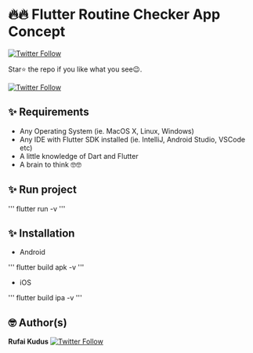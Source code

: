 # 🔥🔥 Flutter  Routine Checker App Concept 
[![Twitter Follow](https://img.shields.io/twitter/follow/mastersam_.svg?style=social)](https://twitter.com/khuduzr)



Star⭐ the repo if you like what you see😉.


[![Twitter Follow](https://img.shields.io/twitter/follow/mastersam_.svg?style=social)](https://twitter.com/khuduzr)

## ✨ Requirements
* Any Operating System (ie. MacOS X, Linux, Windows)
* Any IDE with Flutter SDK installed (ie. IntelliJ, Android Studio, VSCode etc)
* A little knowledge of Dart and Flutter
* A brain to think 🤓🤓


## ✨ Run project

'''
flutter run -v
'''



## ✨ Installation

- Android 

'''
flutter build apk -v
'''

- iOS 

'''
flutter build ipa -v
'''


## 🤓 Author(s)
**Rufai Kudus** [![Twitter Follow](https://img.shields.io/twitter/follow/mastersam_.svg?style=social)](https://twitter.com/khuduzr)
